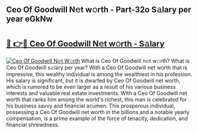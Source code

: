 ## Ceo Of Goodwill N𝚎t w𝚘rth - Part-32o S𝚊lary per year eGkNw

# <h2><a href="http://gc0ol3.nevu.top/?p=Ceo+Of+Goodwill">🔗 👉🔴 Ceo Of Goodwill N𝚎t w𝚘rth - S𝚊lary</a></h2>

[![Ceo Of Goodwill N𝚎t W𝚘rth](https://i.imgur.com/Oavwk0R.jpeg)](http://gc0ol3.nevu.top/?p=Ceo+Of+Goodwill)
What is Ceo Of Goodwill n𝚎t w𝚘rth? What is Ceo Of Goodwill s𝚊lary per year?
With a Ceo Of Goodwill net worth that is impressive, this wealthy individual is among the wealthiest in his profession. His salary is significant, but it is dwarfed by Ceo Of Goodwill net worth, which is rumored to be even larger as a result of his various business interests and valuable real estate investments. With a Ceo Of Goodwill net worth that ranks him among the world's richest, this man is celebrated for his business savvy and financial acumen. This prosperous individual, possessing a Ceo Of Goodwill net worth in the billions and a notable yearly compensation, is a prime example of the force of tenacity, dedication, and financial shrewdness.
